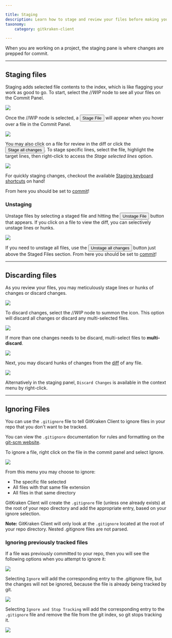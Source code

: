 ```yaml
---

title: Staging
description: Learn how to stage and review your files before making your commit.
taxonomy:
    category: gitkraken-client

---
```


When you are working on a project, the staging pane is where changes are prepped for commit.

***

<a name="staging-files"></a>

## Staging files

Staging adds selected file contents to the index, which is like flagging your work as good to go.
To start, select the _//WIP_ node to see all your files on the Commit Panel.

<img src='/img/documentation/working-with-files/commits/WIP-stage.png' srcset='/img/documentation/working-with-files/commits/WIP-stage@2x.png 2x' class='img-bordered img-responsive center'>

Once the //WIP node is selected, a <button class='button button--success button--ui button--nolink'>Stage File</span></button> will appear when you hover over a file in the Commit Panel.

<img src='/img/documentation/working-with-files/staging/stage-file.png' srcset='/img/documentation/working-with-files/staging/stage-file@2x.png 2x' class='img-bordered img-responsive center'>

You may also click on a file for review in the diff or click the <button class='button button--success button--ui button--nolink'>Stage all changes</span></button>. To stage specific lines, select the file, highlight the target lines, then right-click to access the <em>Stage selected lines</em> option.

<img src='/img/documentation/working-with-files/staging/stage-selected.png' srcset='/img/documentation/working-with-files/staging/stage-selected.png 2x' class='img-bordered img-responsive center'>

<div class='callout callout--success'>
    <p>For quickly staging changes, checkout the available <a href="/start-here/keyboard-shortcuts#staging">Staging keyboard shortcuts</a> on hand!</p>
</div>

From here you should be set to [commit](/working-with-commits/commits)!

<a name="unstaging"></a>

### Unstaging

Unstage files by selecting a staged file and hitting the <button class='button button--danger button--ui button--nolink'>Unstage File</span></button> button that appears. If you click on a file to view the diff, you can selectively unstage lines or hunks.

<img src='/img/documentation/working-with-files/staging/unstage.png' srcset='/img/documentation/working-with-files/staging/unstage@2x.png 2x' class='img-bordered img-responsive center'>

If you need to unstage all files, use the <button class='button button--danger button--ui button--nolink'>Unstage all changes</button> button just above the Staged Files section. From here you should be set to [commit](/working-with-commits/commits)!

***

<a name="discarding-files"></a>

## Discarding files

As you review your files, you may meticulously stage lines or hunks of changes or discard changes.

<img src='/img/documentation/working-with-files/staging/discard-line-hunk.gif' srcset='/img/documentation/working-with-files/staging/discard-line-hunk@2x.gif 2x' class='img-bordered img-responsive center'>

To discard changes, select the _//WIP_ node to summon the <i class="fa fa-trash-o" aria-hidden="true"></i> icon. This option will discard all changes or discard any multi-selected files.

<img src='/img/documentation/working-with-files/staging/discard.png' srcset='/img/documentation/working-with-files/staging/discard@2x.png 2x' class='img-bordered img-responsive center'>

If more than one changes needs to be discard, multi-select files to **multi-discard**.

<img src='/img/documentation/working-with-files/staging/multi-discard.png' srcset='/img/documentation/working-with-files/staging/multi-discard@2x.png 2x' class='img-bordered img-responsive center'>

Next, you may discard hunks of changes from the [diff](/working-with-commits/diff) of any file.

<img src='/img/documentation/working-with-files/staging/discard-hunk.png' srcset='/img/documentation/working-with-files/staging/discard-hunk@2x.png 2x' class='img-bordered img-responsive center'>

Alternatively in the staging panel, `Discard Changes` is available in the context menu by right-click.

***

<a name="ignoring-files"></a>

## Ignoring Files

You can use the `.gitignore` file to tell GitKraken Client to ignore files in your repo that you don't want to be tracked.  

You can view the `.gitignore` documentation for rules and formatting on the [git-scm website](https://git-scm.com/docs/gitignore).

To ignore a file, right click on the file in the commit panel and select Ignore.

<img src='/img/documentation/working-with-files/staging/ignore-file.png' srcset='/img/documentation/working-with-files/staging/ignore-file@2x.png 2x' class='img-bordered img-responsive center'>

From this menu you may choose to ignore:
 * The specific file selected
 * All files with that same file extension
 * All files in that same directory 

GitKraken Client will create the `.gitignore` file (unless one already exists) at the root of your repo directory and add the appropriate entry, based on your ignore selection.  

<div class='callout callout--note'>
    <p><strong>Note:</strong> GitKraken Client will only look at the <code>.gitignore</code> located at the root of your repo directory.  Nested .gitignore files are not parsed.</p>
</div>

<a name="ignoring-previously-tracked-files"></a>

### Ignoring previously tracked files

If a file was previously committed to your repo, then you will see the following options when you attempt to ignore it:

<img src='/img/documentation/working-with-files/staging/ignore-options.png' srcset='/img/documentation/working-with-files/staging/ignore-options@2x.png 2x' class='img-bordered img-responsive center'>

Selecting `Ignore` will add the corresponding entry to the .gitignore file, but the changes will not be ignored, because the file is already being tracked by git. 

<img src='/img/documentation/working-with-files/staging/ignore-only.png' srcset='/img/documentation/working-with-files/staging/ignore-only@2x.png 2x' class='img-bordered img-responsive center'>

Selecting `Ignore and Stop Tracking` will add the corresponding entry to the `.gitignore` file and remove the file from the git index, so git stops tracking it.

<img src='/img/documentation/working-with-files/staging/ignore-untrack.png' srcset='/img/documentation/working-with-files/staging/ignore-untrack@2x.png 2x' class='img-bordered img-responsive center'>